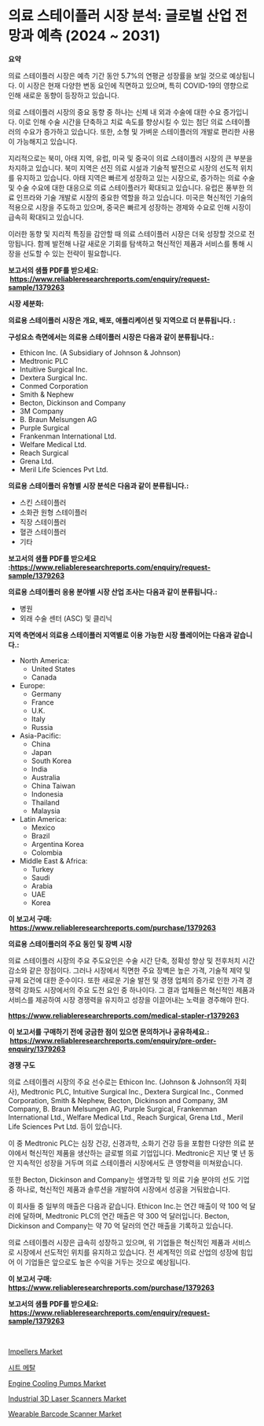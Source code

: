 <p><h1>의료 스테이플러 시장 분석: 글로벌 산업 전망과 예측 (2024 ~ 2031)</h1></p><p><strong>요약</strong></p>
<p><p>의료 스테이플러 시장은 예측 기간 동안 5.7%의 연평균 성장률을 보일 것으로 예상됩니다. 이 시장은 현재 다양한 변동 요인에 직면하고 있으며, 특히 COVID-19의 영향으로 인해 새로운 동향이 등장하고 있습니다.</p><p>의료 스테이플러 시장의 중요 동향 중 하나는 신체 내 외과 수술에 대한 수요 증가입니다. 이로 인해 수술 시간을 단축하고 치료 속도를 향상시킬 수 있는 첨단 의료 스테이플러의 수요가 증가하고 있습니다. 또한, 소형 및 가벼운 스테이플러의 개발로 편리한 사용이 가능해지고 있습니다.</p><p>지리적으로는 북미, 아태 지역, 유럽, 미국 및 중국이 의료 스테이플러 시장의 큰 부분을 차지하고 있습니다. 북미 지역은 선진 의료 시설과 기술적 발전으로 시장의 선도적 위치를 유지하고 있습니다. 아태 지역은 빠르게 성장하고 있는 시장으로, 증가하는 의료 수술 및 수술 수요에 대한 대응으로 의료 스테이플러가 확대되고 있습니다. 유럽은 풍부한 의료 인프라와 기술 개발로 시장의 중요한 역할을 하고 있습니다. 미국은 혁신적인 기술의 적용으로 시장을 주도하고 있으며, 중국은 빠르게 성장하는 경제와 수요로 인해 시장이 급속히 확대되고 있습니다.</p><p>이러한 동향 및 지리적 특징을 감안할 때 의료 스테이플러 시장은 더욱 성장할 것으로 전망됩니다. 함께 발전해 나갈 새로운 기회를 탐색하고 혁신적인 제품과 서비스를 통해 시장을 선도할 수 있는 전략이 필요합니다.</p></p>
<p><strong>보고서의 샘플 PDF를 받으세요: &nbsp;<a href="https://www.reliableresearchreports.com/enquiry/request-sample/1379263">https://www.reliableresearchreports.com/enquiry/request-sample/1379263</a></strong></p>
<p><strong>시장 세분화:</strong></p>
<p><strong> 의료용 스테이플러 시장은 개요, 배포, 애플리케이션 및 지역으로 더 분류됩니다. :</strong></p>
<p><strong>구성요소 측면에서는 의료용 스테이플러 시장은 다음과 같이 분류됩니다.:</strong></p>
<p><ul><li>Ethicon Inc. (A Subsidiary of Johnson & Johnson)</li><li>Medtronic PLC</li><li>Intuitive Surgical Inc.</li><li>Dextera Surgical Inc.</li><li>Conmed Corporation</li><li>Smith & Nephew</li><li>Becton, Dickinson and Company</li><li>3M Company</li><li>B. Braun Melsungen AG</li><li>Purple Surgical</li><li>Frankenman International Ltd.</li><li>Welfare Medical Ltd.</li><li>Reach Surgical</li><li>Grena Ltd.</li><li>Meril Life Sciences Pvt Ltd.</li></ul></p>
<p><strong> 의료용 스테이플러 유형별 시장 분석은 다음과 같이 분류됩니다.:</strong></p>
<p><ul><li>스킨 스테이플러</li><li>소화관 원형 스테이플러</li><li>직장 스테이플러</li><li>혈관 스테이플러</li><li>기타</li></ul></p>
<p><strong>보고서의 샘플 PDF를 받으세요 :<a href="https://www.reliableresearchreports.com/enquiry/request-sample/1379263">https://www.reliableresearchreports.com/enquiry/request-sample/1379263</a></strong></p>
<p><strong> 의료용 스테이플러 응용 분야별 시장 산업 조사는 다음과 같이 분류됩니다.:</strong></p>
<p><ul><li>병원</li><li>외래 수술 센터 (ASC) 및 클리닉</li></ul></p>
<p><strong>지역 측면에서 의료용 스테이플러 지역별로 이용 가능한 시장 플레이어는 다음과 같습니다.:</strong></p>
<p><ul>
    <li>
        North America:
        <ul>
            <li>United States</li>
            <li>Canada</li>
        </ul>
    </li>
    <li>
        Europe:
        <ul>
            <li>Germany</li>
            <li>France</li>
            <li>U.K.</li>
            <li>Italy</li>
            <li>Russia</li>
        </ul>
    </li>
    <li>
        Asia-Pacific:
        <ul>
            <li>China</li>
            <li>Japan</li>
            <li>South Korea</li>
            <li>India</li>
            <li>Australia</li>
            <li>China Taiwan</li>
            <li>Indonesia</li>
            <li>Thailand</li>
            <li>Malaysia</li>
        </ul>
    </li>
    <li>
        Latin America:
        <ul>
            <li>Mexico</li>
            <li>Brazil</li>
            <li>Argentina Korea</li>
            <li>Colombia</li>
        </ul>
    </li>
    <li>
        Middle East & Africa:
        <ul>
            <li>Turkey</li>
            <li>Saudi</li>
            <li>Arabia</li>
            <li>UAE</li>
            <li>Korea</li>
        </ul>
    </li>
    </ul></p>
<p><strong>이 보고서 구매: &nbsp;<a href="https://www.reliableresearchreports.com/purchase/1379263">https://www.reliableresearchreports.com/purchase/1379263</a></strong></p>
<p><strong>의료용 스테이플러의 주요 동인 및 장벽 시장</strong></p>
<p><p>의료 스테이플러 시장의 주요 주도요인은 수술 시간 단축, 정확성 향상 및 전후처치 시간 감소와 같은 장점이다. 그러나 시장에서 직면한 주요 장벽은 높은 가격, 기술적 제약 및 규제 요건에 대한 준수이다. 또한 새로운 기술 발전 및 경쟁 업체의 증가로 인한 가격 경쟁력 강화도 시장에서의 주요 도전 요인 중 하나이다. 그 결과 업체들은 혁신적인 제품과 서비스를 제공하여 시장 경쟁력을 유지하고 성장을 이끌어내는 노력을 경주해야 한다.</p></p>
<p><strong><a href="https://www.reliableresearchreports.com/medical-stapler-r1379263">https://www.reliableresearchreports.com/medical-stapler-r1379263</a></strong></p>
<p><strong>이 보고서를 구매하기 전에 궁금한 점이 있으면 문의하거나 공유하세요.: &nbsp;<a href="https://www.reliableresearchreports.com/enquiry/pre-order-enquiry/1379263">https://www.reliableresearchreports.com/enquiry/pre-order-enquiry/1379263</a></strong></p>
<p><strong>경쟁 구도</strong></p>
<p><p>의료 스테이플러 시장의 주요 선수로는 Ethicon Inc. (Johnson & Johnson의 자회사), Medtronic PLC, Intuitive Surgical Inc., Dextera Surgical Inc., Conmed Corporation, Smith & Nephew, Becton, Dickinson and Company, 3M Company, B. Braun Melsungen AG, Purple Surgical, Frankenman International Ltd., Welfare Medical Ltd., Reach Surgical, Grena Ltd., Meril Life Sciences Pvt Ltd. 등이 있습니다. </p><p>이 중 Medtronic PLC는 심장 건강, 신경과학, 소화기 건강 등을 포함한 다양한 의료 분야에서 혁신적인 제품을 생산하는 글로벌 의료 기업입니다. Medtronic은 지난 몇 년 동안 지속적인 성장을 거두며 의료 스테이플러 시장에서도 큰 영향력을 미쳐왔습니다. </p><p>또한 Becton, Dickinson and Company는 생명과학 및 의료 기술 분야의 선도 기업 중 하나로, 혁신적인 제품과 솔루션을 개발하여 시장에서 성공을 거둬왔습니다. </p><p>이 회사들 중 일부의 매출은 다음과 같습니다. Ethicon Inc.는 연간 매출이 약 100 억 달러에 달하며, Medtronic PLC의 연간 매출은 약 300 억 달러입니다. Becton, Dickinson and Company는 약 70 억 달러의 연간 매출을 기록하고 있습니다. </p><p>의료 스테이플러 시장은 급속히 성장하고 있으며, 위 기업들은 혁신적인 제품과 서비스로 시장에서 선도적인 위치를 유지하고 있습니다. 전 세계적인 의료 산업의 성장에 힘입어 이 기업들은 앞으로도 높은 수익을 거두는 것으로 예상됩니다.</p></p>
<p><strong>이 보고서 구매: &nbsp; <a href="https://www.reliableresearchreports.com/purchase/1379263">https://www.reliableresearchreports.com/purchase/1379263</a></strong></p>
<p><strong>보고서의 샘플 PDF를 받으세요: &nbsp;<a href="https://www.reliableresearchreports.com/enquiry/request-sample/1379263">https://www.reliableresearchreports.com/enquiry/request-sample/1379263</a></strong><strong></strong></p>
<p>&nbsp;</p>
<p><p><a href="https://github.com/redneck06/Market-Research-Report-List-3/blob/main/impellers-market.md">Impellers Market</a></p><p><a href="https://medium.com/@tomienow676/%EC%8B%9C%ED%8A%B8-%EA%B8%88%EC%86%8D-%EC%8B%9C%EC%9E%A5-%EA%B2%BD%EC%9F%81-%EB%B6%84%EC%84%9D-%EC%8B%9C%EC%9E%A5-%EB%8F%99%ED%96%A5-%EB%B0%8F-2031%EB%85%84-%EC%98%88%EC%B8%A1-d222ed6aac60">시트 메탈</a></p><p><a href="https://github.com/peachesmcdowel1/Market-Research-Report-List-2/blob/main/engine-cooling-pumps-market.md">Engine Cooling Pumps Market</a></p><p><a href="https://medium.com/@hskmn/industrial-3d-laser-scanners-market-furnishes-information-on-market-share-market-trends-and-a4f2c726acff">Industrial 3D Laser Scanners Market</a></p><p><a href="https://medium.com/@lavernacole31/wearable-barcode-scanner-nbsp-market-focuses-on-market-share-size-and-projected-forecast-till-2031-2621ba5a8592">Wearable Barcode Scanner Market</a></p></p>